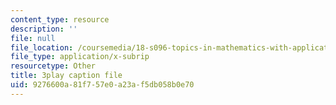 ```yaml
---
content_type: resource
description: ''
file: null
file_location: /coursemedia/18-s096-topics-in-mathematics-with-applications-in-finance-fall-2013/9276600a81f757e0a23af5db058b0e70_bKmcRfE3I6E.vtt
file_type: application/x-subrip
resourcetype: Other
title: 3play caption file
uid: 9276600a-81f7-57e0-a23a-f5db058b0e70
---
```

